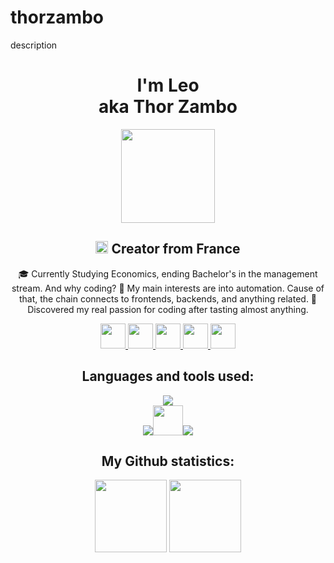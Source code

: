 # thorzambo
 description

<div align="center">

# I'm Leo <br/> aka Thor Zambo
<img src="https://imgur.com/KhLCNlZ.png" height="150px" />

<!-- <img align="right" width="35%" src="https://media.giphy.com/media/fkZukR450RQ1qnGaq9/giphy.gif" /> -->


## <img src="https://media.giphy.com/media/ObNTw8Uzwy6KQ/giphy.gif" width="20px"> Creator from France

🎓 Currently Studying Economics, ending Bachelor's in the management stream. And why coding? 
🎯 My main interests are into automation. Cause of that, the chain connects to frontends, backends, and anything related. 
🧩 Discovered my real passion for coding after tasting almost anything.


<a href="https://www.reddit.com/user/Maksyme">
    <img src="https://user-images.githubusercontent.com/91475935/168445301-dedc1330-1efd-4778-a758-3a76cf4c846e.svg" height="40px" />
</a>

<a href="https://www.youtube.com/channel/UCoqpR1OLbswIyQVatKBoGxA">
    <img src="https://user-images.githubusercontent.com/91475935/168445309-916e8da4-4995-4e2b-9961-d5eb62b64179.svg" height="40px" />
</a>
  
<a href="https://t.me/maximedrn">
    <img src="https://user-images.githubusercontent.com/91475935/168445311-109ba4e0-2ef4-4cd7-9ac4-7ed3af534e91.svg" height="40px" />
</a>
  
<a href="mailto:maxime_drean@yahoo.com">
    <img src="https://user-images.githubusercontent.com/91475935/168445313-09bef9d8-6a39-4bec-8eb0-762a65559894.svg" height="40px" />
</a>
    
<a href="https://fr.fiverr.com/maximedrn">
    <img src="https://user-images.githubusercontent.com/91475935/169694667-68824ed9-10a3-46ee-9fc1-23ec91496121.png" height="40px" />
</a>


## Languages and tools used:

![](https://skillicons.dev/icons?i=html,css,js,nodejs,react,flutter,java&theme=dark)  
![](https://skillicons.dev/icons?i=androidstudio,py&theme=dark)<img src="https://user-images.githubusercontent.com/91475935/168442353-995d91ee-cc1c-4b99-9a02-5057721a2bd2.png" height="48px" />![](https://skillicons.dev/icons?i=pytorch,mysql,bash,vscode&theme=dark)


## My Github statistics:

<img align="" height="115.5px" src="https://github-readme-stats.vercel.app/api?username=maximedrn&hide_title=true&hide_border=true&show_icons=true&count_private=true&line_height=21&theme=dracula" /> <img align="" height="115.5px" src="https://github-readme-stats.vercel.app/api/top-langs/?username=maximedrn&hide_title=true&hide_border=true&layout=compact&hide=html&theme=dracula" />

</div>
